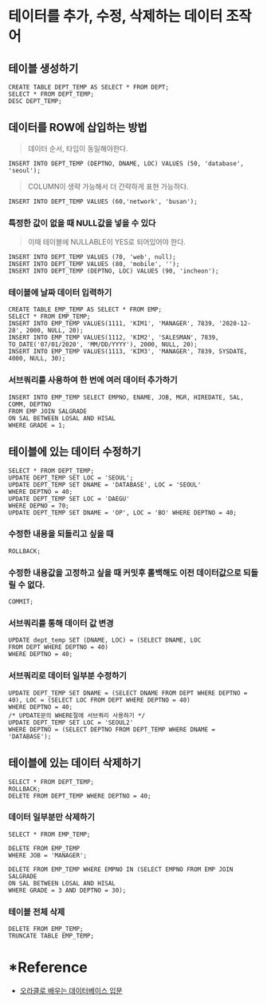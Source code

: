 # 테이터를 추가, 수정, 삭제하는 데이터 조작어
## 테이블 생성하기
```
CREATE TABLE DEPT_TEMP AS SELECT * FROM DEPT;
SELECT * FROM DEPT_TEMP;
DESC DEPT_TEMP;
```
## 데이터를 ROW에 삽입하는 방법
> 데이터 순서, 타입이 동일해야한다.

```
INSERT INTO DEPT_TEMP (DEPTNO, DNAME, LOC) VALUES (50, 'database', 'seoul');
```
> COLUMN이 생략 가능해서 더 간략하게 표현 가능하다.
```
INSERT INTO DEPT_TEMP VALUES (60,'network', 'busan');
```

### 특정한 값이 없을 때 NULL값을 넣을 수 있다 
> 이때 테이블에 NULLABLE이 YES로 되어있어야 한다.

```
INSERT INTO DEPT_TEMP VALUES (70, 'web', null);
INSERT INTO DEPT_TEMP VALUES (80, 'mobile', '');
INSERT INTO DEPT_TEMP (DEPTNO, LOC) VALUES (90, 'incheon');
```

### 테이블에 날짜 데이터 입력하기
```
CREATE TABLE EMP_TEMP AS SELECT * FROM EMP;
SELECT * FROM EMP_TEMP;
INSERT INTO EMP_TEMP VALUES(1111, 'KIM1', 'MANAGER', 7839, '2020-12-28', 2000, NULL, 20);
INSERT INTO EMP_TEMP VALUES(1112, 'KIM2', 'SALESMAN', 7839, TO_DATE('07/01/2020', 'MM/DD/YYYY'), 2000, NULL, 20);
INSERT INTO EMP_TEMP VALUES(1113, 'KIM3', 'MANAGER', 7839, SYSDATE, 4000, NULL, 30);
```

### 서브쿼리를 사용하여 한 번에 여러 데이터 추가하기
```
INSERT INTO EMP_TEMP SELECT EMPNO, ENAME, JOB, MGR, HIREDATE, SAL, COMM, DEPTNO
FROM EMP JOIN SALGRADE
ON SAL BETWEEN LOSAL AND HISAL
WHERE GRADE = 1;
```

## 테이블에 있는 데이터 수정하기
```
SELECT * FROM DEPT_TEMP;
UPDATE DEPT_TEMP SET LOC = 'SEOUL';
UPDATE DEPT_TEMP SET DNAME = 'DATABASE', LOC = 'SEOUL'
WHERE DEPTNO = 40;
UPDATE DEPT_TEMP SET LOC = 'DAEGU'
WHERE DEPNO = 70;
UPDATE DEPT_TEMP SET DNAME = 'OP', LOC = 'BO' WHERE DEPTNO = 40;
```

### 수정한 내용을 되돌리고 싶을 때
```
ROLLBACK;
```
### 수정한 내용값을 고정하고 싶을 때 커밋후 롤백해도 이전 데이터값으로 되돌릴 수 없다.
```
COMMIT;
```
### 서브쿼리를 통해 데이터 값 변경
```
UPDATE dept_temp SET (DNAME, LOC) = (SELECT DNAME, LOC
FROM DEPT WHERE DEPTNO = 40)
WHERE DEPTNO = 40;
```

### 서브쿼리로 데이터 일부분 수정하기
```
UPDATE DEPT_TEMP SET DNAME = (SELECT DNAME FROM DEPT WHERE DEPTNO = 40), LOC = (SELECT LOC FROM DEPT WHERE DEPTNO = 40)
WHERE DEPTNO = 40;
/* UPDATE문의 WHERE절에 서브쿼리 사용하기 */
UPDATE DEPT_TEMP SET LOC = 'SEOUL2'
WHERE DEPTNO = (SELECT DEPTNO FROM DEPT_TEMP WHERE DNAME = 'DATABASE');
```

## 테이블에 있는 데이터 삭제하기
```
SELECT * FROM DEPT_TEMP;
ROLLBACK;
DELETE FROM DEPT_TEMP WHERE DEPTNO = 40;
```
### 데이터 일부분만 삭제하기
```
SELECT * FROM EMP_TEMP;

DELETE FROM EMP_TEMP
WHERE JOB = 'MANAGER';

DELETE FROM EMP_TEMP WHERE EMPNO IN (SELECT EMPNO FROM EMP JOIN SALGRADE 
ON SAL BETWEEN LOSAL AND HISAL
WHERE GRADE = 3 AND DEPTNO = 30);
```
### 테이블 전체 삭제
```
DELETE FROM EMP_TEMP;
TRUNCATE TABLE EMP_TEMP;
```

# *Reference
+ [오라클로 배우는 데이터베이스 입문](http://www.yes24.com/Product/Goods/65849798)

